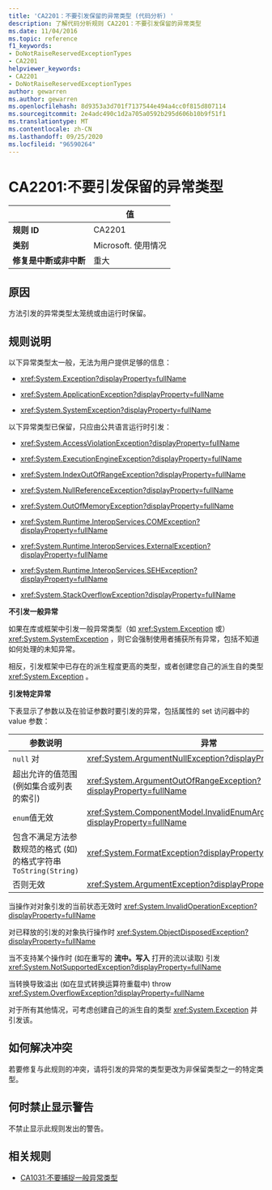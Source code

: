 ```yaml
---
title: 'CA2201：不要引发保留的异常类型 (代码分析) '
description: 了解代码分析规则 CA2201：不要引发保留的异常类型
ms.date: 11/04/2016
ms.topic: reference
f1_keywords:
- DoNotRaiseReservedExceptionTypes
- CA2201
helpviewer_keywords:
- CA2201
- DoNotRaiseReservedExceptionTypes
author: gewarren
ms.author: gewarren
ms.openlocfilehash: 8d9353a3d701f7137544e494a4cc0f815d807114
ms.sourcegitcommit: 2e4adc490c1d2a705a0592b295d606b10b9f51f1
ms.translationtype: MT
ms.contentlocale: zh-CN
ms.lasthandoff: 09/25/2020
ms.locfileid: "96590264"
---
```

# <a name="ca2201-do-not-raise-reserved-exception-types"></a>CA2201:不要引发保留的异常类型

| | 值 |
|-|-|
| **规则 ID** |CA2201|
| **类别** |Microsoft. 使用情况|
| **修复是中断或非中断** |重大|

## <a name="cause"></a>原因

方法引发的异常类型太笼统或由运行时保留。

## <a name="rule-description"></a>规则说明

以下异常类型太一般，无法为用户提供足够的信息：

- <xref:System.Exception?displayProperty=fullName>

- <xref:System.ApplicationException?displayProperty=fullName>

- <xref:System.SystemException?displayProperty=fullName>

以下异常类型已保留，只应由公共语言运行时引发：

- <xref:System.AccessViolationException?displayProperty=fullName>

- <xref:System.ExecutionEngineException?displayProperty=fullName>

- <xref:System.IndexOutOfRangeException?displayProperty=fullName>

- <xref:System.NullReferenceException?displayProperty=fullName>

- <xref:System.OutOfMemoryException?displayProperty=fullName>

- <xref:System.Runtime.InteropServices.COMException?displayProperty=fullName>

- <xref:System.Runtime.InteropServices.ExternalException?displayProperty=fullName>

- <xref:System.Runtime.InteropServices.SEHException?displayProperty=fullName>

- <xref:System.StackOverflowException?displayProperty=fullName>

**不引发一般异常**

如果在库或框架中引发一般异常类型（如 <xref:System.Exception> 或） <xref:System.SystemException> ，则它会强制使用者捕获所有异常，包括不知道如何处理的未知异常。

相反，引发框架中已存在的派生程度更高的类型，或者创建您自己的派生自的类型 <xref:System.Exception> 。

**引发特定异常**

下表显示了参数以及在验证参数时要引发的异常，包括属性的 set 访问器中的 value 参数：

|参数说明|异常|
|---------------------------|---------------|
|`null` 对|<xref:System.ArgumentNullException?displayProperty=fullName>|
|超出允许的值范围 (例如集合或列表的索引) |<xref:System.ArgumentOutOfRangeException?displayProperty=fullName>|
|`enum`值无效|<xref:System.ComponentModel.InvalidEnumArgumentException?displayProperty=fullName>|
|包含不满足方法参数规范的格式 (如) 的格式字符串 `ToString(String)`|<xref:System.FormatException?displayProperty=fullName>|
|否则无效|<xref:System.ArgumentException?displayProperty=fullName>|

当操作对对象引发的当前状态无效时 <xref:System.InvalidOperationException?displayProperty=fullName>

对已释放的引发的对象执行操作时 <xref:System.ObjectDisposedException?displayProperty=fullName>

当不支持某个操作时 (如在重写的 **流中。写入** 打开的流以读取) 引发 <xref:System.NotSupportedException?displayProperty=fullName>

当转换导致溢出 (如在显式转换运算符重载中) throw <xref:System.OverflowException?displayProperty=fullName>

对于所有其他情况，可考虑创建自己的派生自的类型 <xref:System.Exception> 并引发该。

## <a name="how-to-fix-violations"></a>如何解决冲突

若要修复与此规则的冲突，请将引发的异常的类型更改为非保留类型之一的特定类型。

## <a name="when-to-suppress-warnings"></a>何时禁止显示警告

不禁止显示此规则发出的警告。

## <a name="related-rules"></a>相关规则

- [CA1031:不要捕捉一般异常类型](ca1031.md)
